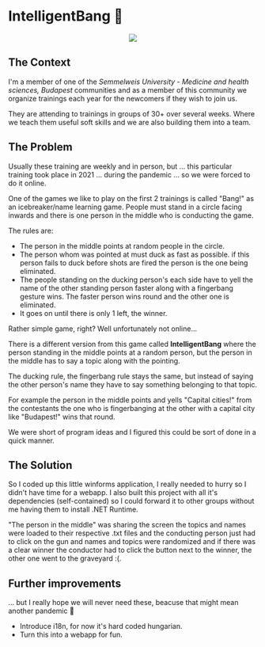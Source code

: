 # IntelligentBang 🔫

<p align="center">
    <img src="Readme/intelligentbang.gif"/>
</p>

## The Context
I'm a member of one of the *Semmelweis University - Medicine and health sciences, Budapest* communities and as a member of this community we organize trainings each year for the newcomers if they wish to join us.

They are attending to trainings in groups of 30+ over several weeks. Where we teach them useful soft skills and we are also building them into a team.

## The Problem

Usually these training are weekly and in person, but ... this particular training took place in 2021 ... during the pandemic ... so we were forced to do it online.

One of the games we like to play on the first 2 trainings is called "Bang!" as an icebreaker/name learning game. People must stand in a circle facing inwards and there is one person in the middle who is conducting the game.

The rules are:
* The person in the middle points at random people in the circle.
* The person whom was pointed at must duck as fast as possible. if this person fails to duck before shots are fired the person is the one being eliminated.
* The people standing on the ducking person's each side have to yell the name of the other standing person faster along with a fingerbang gesture wins. The faster person wins round and the other one is eliminated.
* It goes on until there is only 1 left, the winner.

Rather simple game, right? Well unfortunately not online...

There is a different version from this game called **IntelligentBang** where the person standing in the middle points at a random person, but the person in the middle has to say a topic along with the pointing.

The ducking rule, the fingerbang rule stays the same, but instead of saying the other person's name they have to say something belonging to that topic.

For example the person in the middle points and yells "Capital cities!" from the contestants the one who is fingerbanging at the other with a capital city like "Budapest!" wins that round.

We were short of program ideas and I figured this could be sort of done in a quick manner.

## The Solution

So I coded up this little winforms application, I really needed to hurry so I didn't have time for a webapp. I also built this project with all it's dependencies (self-contained) so I could forward it to other groups without me having them to install .NET Runtime.

"The person in the middle" was sharing the screen the topics and names were loaded to their respective .txt files and the conducting person just had to click on the gun and names and topics were randomized and if there was a clear winner the conductor had to click the button next to the winner, the other one went to the graveyard :(.

## Further improvements

... but I really hope we will never need these, beacuse that might mean another pandemic 😬
* Introduce i18n, for now it's hard coded hungarian.
* Turn this into a webapp for fun.